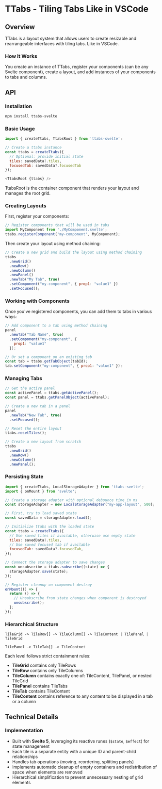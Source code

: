 # TTabs - Tiling Tabs Like in VSCode

## Overview

TTabs is a layout system that allows users to create resizable and rearrangeable interfaces with tiling tabs. Like in VSCode.

### How it Works

You create an instance of TTabs, register your components (can be any Svelte component), create a layout, and add instances of your components to tabs and columns.

## API

### Installation

```bash
npm install ttabs-svelte
```

### Basic Usage

```javascript
import { createTtabs, TtabsRoot } from 'ttabs-svelte';

// Create a ttabs instance
const ttabs = createTtabs({
  // Optional: provide initial state
  tiles: savedData?.tiles,
  focusedTab: savedData?.focusedTab
});

<TtabsRoot {ttabs} />
```

TtabsRoot is the container component that renders your layout and manages the root grid.

### Creating Layouts

First, register your components:

```javascript
// Register components that will be used in tabs
import MyComponent from './MyComponent.svelte';
ttabs.registerComponent('my-component', MyComponent);
```

Then create your layout using method chaining:

```javascript
// Create a new grid and build the layout using method chaining
ttabs
  .newGrid()
  .newRow()
  .newColumn()
  .newPanel()
  .newTab("My Tab", true)
  .setComponent("my-component", { prop1: "value1" })
  .setFocused();
```

### Working with Components

Once you've registered components, you can add them to tabs in various ways:

```javascript
// Add component to a tab using method chaining
panel
  .newTab("Tab Name", true)
  .setComponent("my-component", {
    prop1: "value1"
  });

// Or set a component on an existing tab
const tab = ttabs.getTabObject(tabId);
tab.setComponent("my-component", { prop1: "value1" });
```

### Managing Tabs

```javascript
// Get the active panel
const activePanel = ttabs.getActivePanel();
const panel = ttabs.getPanelObject(activePanel);

// Create a new tab in a panel
panel
  .newTab("New Tab", true)
  .setFocused();

// Reset the entire layout
ttabs.resetTiles();

// Create a new layout from scratch
ttabs
  .newGrid()
  .newRow()
  .newColumn()
  .newPanel();
```

### Persisting State

```javascript
import { createTtabs, LocalStorageAdapter } from 'ttabs-svelte';
import { onMount } from 'svelte';

// Create a storage adapter with optional debounce time in ms
const storageAdapter = new LocalStorageAdapter("my-app-layout", 500);

// First, try to load saved state
const savedData = storageAdapter.load();

// Initialize ttabs with the loaded state
const ttabs = createTtabs({
  // Use saved tiles if available, otherwise use empty state
  tiles: savedData?.tiles,
  // Use saved focused tab if available
  focusedTab: savedData?.focusedTab,
});

// Connect the storage adapter to save changes
const unsubscribe = ttabs.subscribe((state) => {
  storageAdapter.save(state);
});

// Register cleanup on component destroy
onMount(() => {
  return () => {
    // Unsubscribe from state changes when component is destroyed
    unsubscribe();
  };
});
```

### Hierarchical Structure

```
TileGrid -> TileRow[] -> TileColumn[] -> TileContent | TilePanel | TileGrid

TilePanel -> TileTab[] -> TileContnet
```

Each level follows strict containment rules:
- **TileGrid** contains only TileRows
- **TileRow** contains only TileColumns 
- **TileColumn** contains exactly one of: TileContent, TilePanel, or nested TileGrid
- **TilePanel** contains TileTabs
- **TileTab** contains TileContent
- **TileContent** contains reference to any content to be displayed in a tab or a column

## Technical Details

### Implementation

- Built with **Svelte 5**, leveraging its reactive runes (`$state`, `$effect`) for state management
- Each tile is a separate entity with a unique ID and parent-child relationships
- Handles tab operations (moving, reordering, splitting panels)
- Implements automatic cleanup of empty containers and redistribution of space when elements are removed
- Hierarchical simplification to prevent unnecessary nesting of grid elements